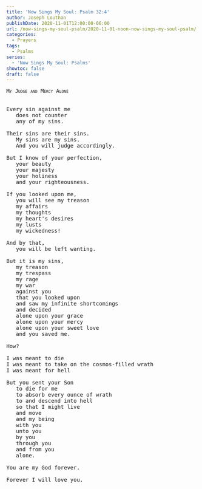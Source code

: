 ```yaml
---
title: 'Now Sings My Soul: Psalm 32:4'
author: Joseph Louthan
publishDate: 2020-11-01T12:00:00-06:00
url: /now-sings-my-soul-psalm/2020-11-01-noon-now-sings-my-soul-psalm/
categories:
  - Prayers
tags:
  - Psalms
series:
  - 'Now Sings My Soul: Psalms'
showtoc: false
draft: false
---
```

<pre>
<div style="font-variant: small-caps;">My Judge and Mercy Alone</div>
&nbsp;
Every sin against me
   does not counter
   any of my sins.
   
Their sins are their sins.
   My sins are my sins.
   And you will judge accordingly.

But I know of your perfection,
   your beauty
   your majesty
   your holiness
   and your righteousness.
   
If you looked upon me,
   you will see my treason
   my affairs
   my thoughts
   my heart's desires
   my lusts
   my wickedness!
   
And by that,
   you will be left wanting.
   
But it is my sins,
   my treason
   my trespass
   my rage
   my war
   against you
   that you looked upon
   and saw my infinite shortcomings
   and decided
   alone upon your grace
   alone upon your mercy
   alone upon your sweet love
   and you saved me.
   
How?

I was meant to die
I was meant to take on the cosmos-filled wrath
I was meant for hell

But you sent your Son
   to die for me
   to absorb every ounce of wrath
   to and descend into hell
   so that I might live
   and move
   and my being 
   with you
   unto you
   by you
   through you
   and from you
   alone.
   
You are my God forever.

Forever I will love you.
</pre>